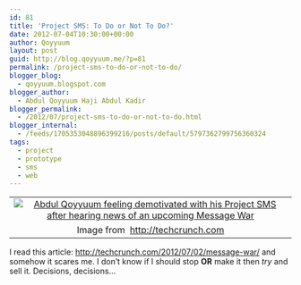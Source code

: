 ```yaml
---
id: 81
title: 'Project SMS: To Do or Not To Do?'
date: 2012-07-04T10:30:00+00:00
author: Qoyyuum
layout: post
guid: http://blog.qoyyuum.me/?p=81
permalink: /project-sms-to-do-or-not-to-do/
blogger_blog:
  - qoyyuum.blogspot.com
blogger_author:
  - Abdul Qoyyuum Haji Abdul Kadir
blogger_permalink:
  - /2012/07/project-sms-to-do-or-not-to-do.html
blogger_internal:
  - /feeds/1705353048896399216/posts/default/5797362799756360324
tags:
  - project
  - prototype
  - sms
  - web
---
```

<table align="center" cellpadding="0" cellspacing="0" style="margin-left: auto; margin-right: auto; text-align: center;">
  <tr>
    <td style="text-align: center;">
      <a href="http://i1.wp.com/blog.qoyyuum.me/wp-content/uploads/2012/07/total-war1-300x187.png" style="margin-left: auto; margin-right: auto;"><img alt="Abdul Qoyyuum feeling demotivated with his Project SMS after hearing news of an upcoming Message War" border="0" src="http://i0.wp.com/blog.qoyyuum.me/wp-content/uploads/2012/07/total-war1.png?resize=300%2C187" title="" data-recalc-dims="1" /></a>
    </td>
  </tr>
  
  <tr>
    <td style="text-align: center;">
      Image from&nbsp; <a href="http://techcrunch.com/">http://techcrunch.com</a>
    </td>
  </tr>
</table>

<span style="background-color: white;">I read this article:&nbsp;</span><a href="http://techcrunch.com/2012/07/02/message-war/" style="background-color: white;">http://techcrunch.com/2012/07/02/message-war/</a><span style="background-color: white;">&nbsp;and somehow it scares me. I don&#8217;t know if I should stop </span><b style="background-color: white;">OR</b> <span style="background-color: white;">make it then </span><i style="background-color: white;">try</i> <span style="background-color: white;">and sell it. Decisions, decisions&#8230;</span>